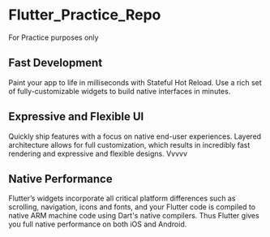 # Flutter_Practice_Repo
For Practice purposes only

## Fast Development
Paint your app to life in milliseconds with Stateful Hot Reload. Use a rich set of fully-customizable widgets to build native interfaces in minutes.

## Expressive and Flexible UI
Quickly ship features with a focus on native end-user experiences. Layered architecture allows for full customization, which results in incredibly fast rendering and expressive and flexible designs.
Vvvvv

## Native Performance
Flutter’s widgets incorporate all critical platform differences such as scrolling, navigation, icons and fonts, and your Flutter code is compiled to native ARM machine code using Dart's native compilers. Thus Flutter gives you full native performance on both iOS and Android.


